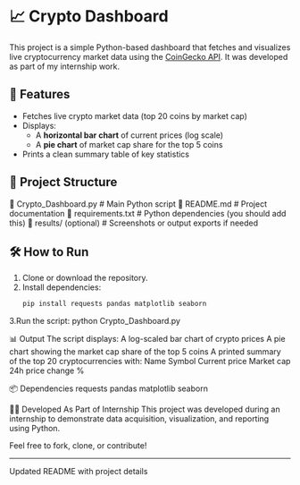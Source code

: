 # 📈 Crypto Dashboard

This project is a simple Python-based dashboard that fetches and visualizes live cryptocurrency market data using the [CoinGecko API](https://www.coingecko.com/en/api). It was developed as part of my internship work.

## 🚀 Features
- Fetches live crypto market data (top 20 coins by market cap)
- Displays:
  - A **horizontal bar chart** of current prices (log scale)
  - A **pie chart** of market cap share for the top 5 coins
- Prints a clean summary table of key statistics

## 📁 Project Structure
📄 Crypto_Dashboard.py # Main Python script
📄 README.md # Project documentation
📄 requirements.txt # Python dependencies (you should add this)
📁 results/ (optional) # Screenshots or output exports if needed


## 🛠️ How to Run
1. Clone or download the repository.
2. Install dependencies:
   ```bash
   pip install requests pandas matplotlib seaborn
3.Run the script:
 python Crypto_Dashboard.py


📊 Output
The script displays:
A log-scaled bar chart of crypto prices
A pie chart showing the market cap share of the top 5 coins
A printed summary of the top 20 cryptocurrencies with:
Name
Symbol
Current price
Market cap
24h price change %

📦 Dependencies
requests
pandas
matplotlib
seaborn

🧑‍💻 Developed As Part of Internship
This project was developed during an internship to demonstrate data acquisition, visualization, and reporting using Python.

Feel free to fork, clone, or contribute!


---

Updated README with project details
